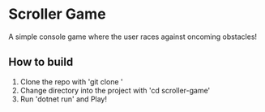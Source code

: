 # Scroller Game

A simple console game where the user races against oncoming obstacles!

## How to build

1. Clone the repo with 'git clone <git path>'
2. Change directory into the project with 'cd scroller-game'
3. Run 'dotnet run' and Play!
